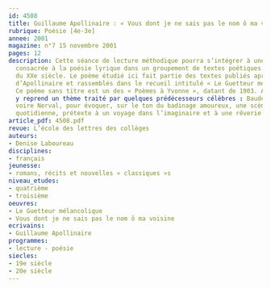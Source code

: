 ```yaml
---
id: 4508
title: Guillaume Apollinaire : « Vous dont je ne sais pas le nom ô ma voisine »  
rubrique: Poésie [4e-3e]
annee: 2001
magazine: n°7 15 novembre 2001
pages: 12
description: Cette séance de lecture méthodique pourra s’intégrer à une séquence
  consacrée à la poésie lyrique dans un groupement de textes poétiques du XIXe ou
  du XXe siècle. Le poème étudié ici fait partie des textes publiés après la mort
  d’Apollinaire et rassemblés dans le recueil intitulé « Le Guetteur mélancolique ».
  Ce poème sans titre est un des « Poèmes à Yvonne », datant de 1903. Apollinaire
  y reprend un thème traité par quelques prédécesseurs célèbres : Baudelaire, Mallarmé,
  voire Nerval, pour évoquer, sur le ton du badinage amoureux, une scène de la vie
  quotidienne, prétexte à un voyage dans l’imaginaire et à une rêverie poétique.
article_pdf: 4508.pdf
revue: L’école des lettres des collèges
auteurs:
- Denise Laboureau
disciplines:
- français
jeunesse:
- romans, récits et nouvelles « classiques »s
niveau_etudes:
- quatrième
- troisième
oeuvres:
- Le Guetteur mélancolique
- Vous dont je ne sais pas le nom ô ma voisine
ecrivains:
- Guillaume Apollinaire
programmes:
- lecture - poésie
siecles:
- 19e siècle
- 20e siècle
---
```

